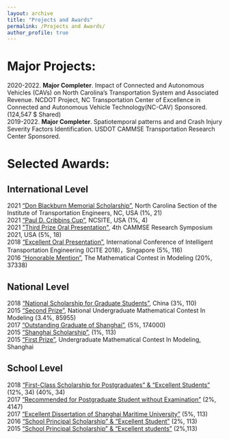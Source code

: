```yaml
---
layout: archive
title: "Projects and Awards"
permalink: /Projects and Awards/
author_profile: true
---
```


# Major Projects:
2020-2022. **Major Completer**. Impact of Connected and Autonomous Vehicles (CAVs) on North Carolina’s Transportation System and Associated Revenue. NCDOT Project, NC Transportation Center of Excellence in Connected and Autonomous Vehicle Technology(NC-CAV) Sponsored. (124,547 $ Shared) <br>
2019-2022. **Major Completer**. Spatiotemporal patterns and and Crash Injury Severity Factors Identification. USDOT CAMMSE Transportation Research Center Sponsored. <br>


# Selected Awards:
## International Level
2021 <u>“Don Blackburn Memorial Scholarship”</u>, North Carolina Section of the Institute of Transportation Engineers, NC, USA (1%, 21) <br>
2021 <u>“Paul D. Cribbins Cup”</u>, NCSITE, USA (1%, 4) <br>
2021 <u>"Third Prize Oral Presentation"</u>, 4th CAMMSE Research Symposium 2021, USA (5%, 18) <br>
2018 <u>“Excellent Oral Presentation”</u>, International Conference of Intelligent Transportation Engineering (ICITE 2018)，Singapore (5%, 116)  
2016 <u>“Honorable Mention”</u>, The Mathematical Contest in Modeling (20%, 37338)  

## National Level
2018 <u>“National Scholarship for Graduate Students”</u>, China (3%, 110)  
2015 <u>“Second Prize”</u>, National Undergraduate Mathematical Contest In Modeling (3.4%, 85955)  
2017 <u>“Outstanding Graduate of Shanghai”</u>, (5%, 174000)  
2015 <u>“Shanghai Scholarship”</u>, (1%, 113)  
2015 <u>“First Prize”</u>, Undergraduate Mathematical Contest In Modeling, Shanghai  

## School Level
2018 <u>“First-Class Scholarship for Postgraduates” & “Excellent Students”</u> (12%, 34) (40%, 34)  
2017 <u>“Recommended for Postgraduate Student without Examination”</u> (2%, 4147)  
2017 <u>“Excellent Dissertation of Shanghai Maritime University”</u> (5%, 113)  
2016 <u>“School Principal Scholarship” & “Excellent Student”</u> (2%, 113)  
2015 <u>“School Principal Scholarship” & “Excellent students”</u> (2%,113)  



<!--
This page is still under developing,
please neglect the following content
{% include base_path %}


{% for post in site.portfolio %}
  {% include archive-single.html %}
{% endfor %}

<table style="width:100%; font-size:22px;">
   <thead>
    <tr>
        <th width="10%">Period</th>
        <th width="40%">Project Title</th>
        <th width="10%">Advisor</th>
        <th width="10%">Position </th>
        <th width="10%">Funding </th>
        <th width="10%">Grant (Share)</th>
        <th width="10%">Remarks </th>
    </tr>
   </thead>
<tbody>
    <tr>
        <td>05/2020-07/2022</td>
        <td>Participate in Research Projects: Impact of Connected and Autonomous Vehicles (CAVs) on North Carolina’s Transportation System and Associated Revenue. 
           </td>
        <td>Wei Fan </td>
        <td>Research Assistant</td>
        <td>NCDOT, NC Transportation Center of Excellence in Connected and Autonomous Vehicle Technology(NC-CAV) </td>
        <td>(124,547 $) </td>
        <td><a href="https://online.fliphtml5.com/jkjxu/hgpn/?1615675920316#p=14">Spotlight</a></td>
    </tr>
      <tr>
        <td>2020-05/2022</td>
        <td>Participate in Research: Spatiotemporal Patterns and Crash Injury Factors Identification.</td>
        <td>Wei Fan </td>
        <td>Research Assistant</td>
        <td>USDOT CAMMSE Transportation Research Center</td>
         <td>--</td>
        <td>--</td>
    </tr>
        
</tbody>
</table>     

-->
